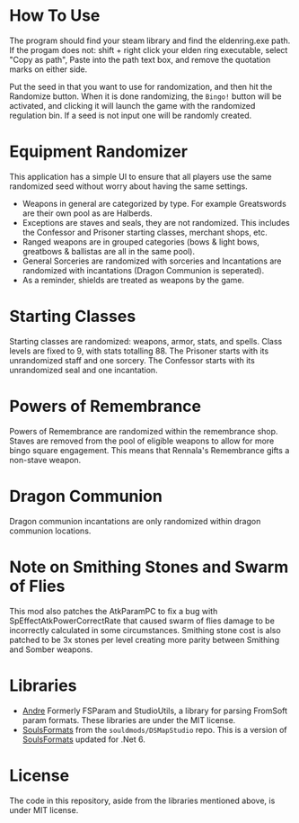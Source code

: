 # How To Use
The program should find your steam library and find the eldenring.exe path. If the progam does not: shift + right click your elden ring executable, select "Copy as path", Paste into the path text box, and remove the quotation marks on either side.

Put the seed in that you want to use for randomization, and then hit the Randomize button. When it is done randomizing, the `Bingo!` button will be activated, and clicking it will launch the game with the randomized regulation bin. If a seed is not input one will be randomly created.

# Equipment Randomizer
This application has a simple UI to ensure that all players use the same randomized seed without worry about having the same settings.
* Weapons in general are categorized by type. For example Greatswords are their own pool as are Halberds.
* Exceptions are staves and seals, they are not randomized. This includes the Confessor and Prisoner starting classes, merchant shops, etc.
* Ranged weapons are in grouped categories (bows & light bows, greatbows & ballistas are all in the same pool). 
* General Sorceries are randomized with sorceries and Incantations are randomized with incantations (Dragon Communion is seperated).
* As a reminder, shields are treated as weapons by the game. 

# Starting Classes
Starting classes are randomized: weapons, armor, stats, and spells. Class levels are fixed to 9, with stats totalling 88.
The Prisoner starts with its unrandomized staff and one sorcery. 
The Confessor starts with its unrandomized seal and one incantation.

# Powers of Remembrance
Powers of Remembrance are randomized within the remembrance shop. Staves are removed from the pool of eligible weapons to allow for more bingo square engagement. This means that Rennala's Remembrance gifts a non-stave weapon.

# Dragon Communion
Dragon communion incantations are only randomized within dragon communion locations.

# Note on Smithing Stones and Swarm of Flies
This mod also patches the AtkParamPC to fix a bug with SpEffectAtkPowerCorrectRate that caused swarm of flies damage to be incorrectly calculated in some circumstances. Smithing stone cost is also patched to be 3x stones per level creating more parity between Smithing and Somber weapons.

# Libraries
* [Andre](https://github.com/soulsmods/DSMapStudio/blob/master/src/Andre/Andre.Formats/Param.cs) Formerly FSParam and StudioUtils, a library for parsing FromSoft param formats. These libraries are under the MIT license.  
* [SoulsFormats](https://github.com/soulsmods/DSMapStudio/tree/master/src/Andre/SoulsFormats) from the `souldmods/DSMapStudio` repo. This is a version of [SoulsFormats](https://github.com/JKAnderson/SoulsFormats) updated for .Net 6.

# License
The code in this repository, aside from the libraries mentioned above, is under MIT license.  
